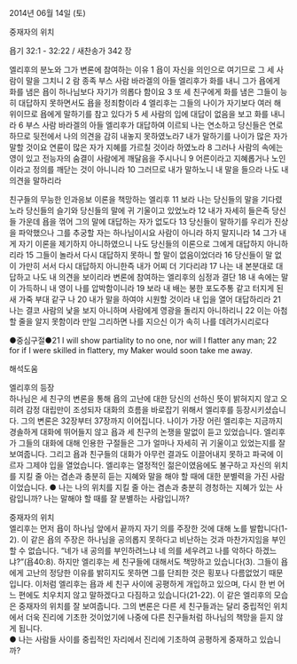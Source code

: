 2014년 06월 14일 (토)

중재자의 위치



욥기 32:1 - 32:22 / 새찬송가 342 장


엘리후의 분노와 그가 변론에 참여하는 이유
1 욥이 자신을 의인으로 여기므로 그 세 사람이 말을 그치니 2 람 종족 부스 사람 바라겔의 아들 엘리후가 화를 내니 그가 욥에게 화를 냄은 욥이 하나님보다 자기가 의롭다 함이요 3 또 세 친구에게 화를 냄은 그들이 능히 대답하지 못하면서도 욥을 정죄함이라 4 엘리후는 그들의 나이가 자기보다 여러 해 위이므로 욥에게 말하기를 참고 있다가 5 세 사람의 입에 대답이 없음을 보고 화를 내니라 6 부스 사람 바라겔의 아들 엘리후가 대답하여 이르되 나는 연소하고 당신들은 연로하므로 뒷전에서 나의 의견을 감히 내놓지 못하였노라7 내가 말하기를 나이가 많은 자가 말할 것이요 연륜이 많은 자가 지혜를 가르칠 것이라 하였노라 8 그러나 사람의 속에는 영이 있고 전능자의 숨결이 사람에게 깨달음을 주시나니 9 어른이라고 지혜롭거나 노인이라고 정의를 깨닫는 것이 아니니라 10 그러므로 내가 말하노니 내 말을 들으라 나도 내 의견을 말하리라

친구들의 무능한 인과응보 이론을 책망하는 엘리후 
11 보라 나는 당신들의 말을 기다렸노라 당신들의 슬기와 당신들의 말에 귀 기울이고 있었노라 12 내가 자세히 들은즉 당신들 가운데 욥을 꺾어 그의 말에 대답하는 자가 없도다 13 당신들이 말하기를 우리가 진상을 파악했으나 그를 추궁할 자는 하나님이시요 사람이 아니라 하지 말지니라 14 그가 내게 자기 이론을 제기하지 아니하였으니 나도 당신들의 이론으로 그에게 대답하지 아니하리라 15 그들이 놀라서 다시 대답하지 못하니 할 말이 없음이었더라 16 당신들이 말 없이 가만히 서서 다시 대답하지 아니한즉 내가 어찌 더 기다리랴 17 나는 내 본분대로 대답하고 나도 내 의견을 보이리라
변론에 참여하는 엘리후의 심정과 결단 
18 내 속에는 말이 가득하니 내 영이 나를 압박함이니라 19 보라 내 배는 봉한 포도주통 같고 터지게 된 새 가죽 부대 같구 나 20 내가 말을 하여야 시원할 것이라 내 입을 열어 대답하리라 21 나는 결코 사람의 낯을 보지 아니하며 사람에게 영광을 돌리지 아니하리니 22 이는 아첨할 줄을 알지 못함이라 만일 그리하면 나를 지으신 이가 속히 나를 데려가시리로다


●중심구절●21 I will show partiality to no one, nor will I flatter any man; 22 for if I were skilled in flattery, my Maker would soon take me away.

해석도움





엘리후의 등장   
하나님은 세 친구의 변론을 통해 욥의 고난에 대한 당신의 선하신 뜻이 밝혀지지 않고 오히려 감정 대립만이 조성되자 대화의 흐름을 바로잡기 위해서 엘리후를 등장시키셨습니다. 그의 변론은 32장부터 37장까지 이어집니다. 나이가 가장 어린 엘리후는 지금까지 경솔하게 대화에 뛰어들지 않고 욥과 세 친구의 논쟁을 말없이 듣고 있었습니다. 엘리후가 그들의 대화에 대해 인용한 구절들은 그가 얼마나 자세히 귀 기울이고 있었는지를 잘 보여줍니다. 그리고 욥과 친구들의 대화가 아무런 결과도 이끌어내지 못하고 파국에 이르자 그제야 입을 열었습니다. 엘리후는 열정적인 젊은이였음에도 불구하고 자신의 위치를 지킬 줄 아는 겸손과 충분히 듣는 지혜와 말을 해야 할 때에 대한 분별력을 가진 사람이었습니다. 
● 나는 나의 위치를 지킬 줄 아는 겸손과 충분히 경청하는 지혜가 있는 사람입니까? 나는 말해야 할 때를 잘 분별하는 사람입니까?

중재자의 위치  
엘리후는 먼저 욥이 하나님 앞에서 끝까지 자기 의를 주장한 것에 대해 노를 발합니다(1-2). 이 같은 욥의 주장은 하나님을 공의롭지 못하다고 비난하는 것과 마찬가지임을 부인할 수 없습니다. “네가 내 공의를 부인하려느냐 네 의를 세우려고 나를 악하다 하겠느냐?”(욥40:8). 하지만 엘리후는 세 친구들에 대해서도 책망하고 있습니다(3). 그들이 욥에게 고난의 정당한 이유를 밝히지도 못하면 그를 단죄한 것은 횡포나 다름없었기 때문입니다. 이처럼 엘리후는 욥과 세 친구 사이에 공평하게 개입하고 있으며, 다시 한 번 어느 편에도 치우치지 않고 말하겠다고 다짐하고 있습니다(21-22). 이 같은 엘리후의 모습은 중재자의 위치를 잘 보여줍니다. 그의 변론은 다른 세 친구들과는 달리 중립적인 위치에서 더욱 진리에 기초한 것이었기에 나중에 다른 친구들처럼 하나님의 책망을 듣지 않게 됩니다.  
● 나는 사람들 사이를 중립적인 자리에서 진리에 기초하여 공평하게 중재하고 있습니까?